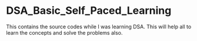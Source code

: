 # DSA_Basic_Self_Paced_Learning
This contains the source codes while I was learning DSA.
This will help all to learn the concepts and solve the problems also.
